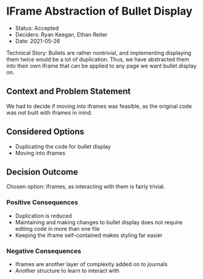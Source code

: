 # IFrame Abstraction of Bullet Display

* Status: Accepted
* Deciders: Ryan Keegan, Ethan Reiter
* Date: 2021-05-26

Technical Story: Bullets are rather nontrivial, and implementing displaying them twice would be a lot of duplication. Thus, we have abstracted them into their own iframe that can be applied to any page we want bullet display on.

## Context and Problem Statement

We had to decide if moving into iframes was feasible, as the original code was not built with iframes in mind.

## Considered Options

* Duplicating the code for bullet display
* Moving into iframes

## Decision Outcome

Chosen option: Iframes, as interacting with them is fairly trivial.

### Positive Consequences 

* Duplication is reduced
* Maintaining and making changes to bullet display does not require editing code in more than one file
* Keeping the iframe self-contained makes styling far easier

### Negative Consequences 

* Iframes are another layer of complexity added on to journals
* Another structure to learn to interact with

<!-- markdownlint-disable-file MD013 -->